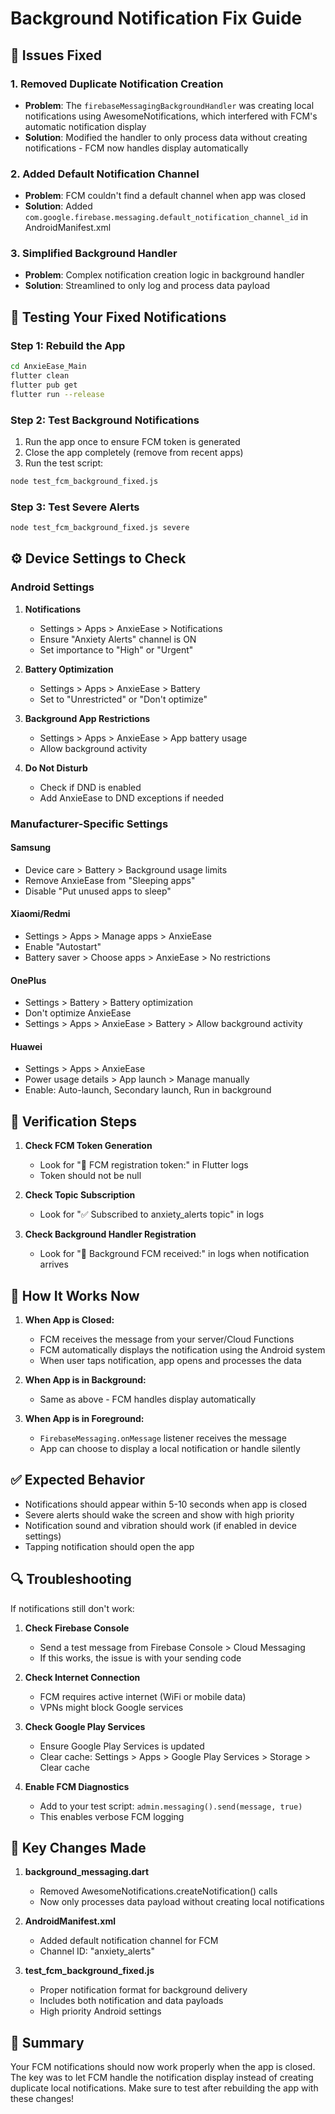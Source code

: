 # Background Notification Fix Guide

## 🔧 Issues Fixed

### 1. **Removed Duplicate Notification Creation**

- **Problem**: The `firebaseMessagingBackgroundHandler` was creating local notifications using AwesomeNotifications, which interfered with FCM's automatic notification display
- **Solution**: Modified the handler to only process data without creating notifications - FCM now handles display automatically

### 2. **Added Default Notification Channel**

- **Problem**: FCM couldn't find a default channel when app was closed
- **Solution**: Added `com.google.firebase.messaging.default_notification_channel_id` in AndroidManifest.xml

### 3. **Simplified Background Handler**

- **Problem**: Complex notification creation logic in background handler
- **Solution**: Streamlined to only log and process data payload

## 📱 Testing Your Fixed Notifications

### Step 1: Rebuild the App

```bash
cd AnxieEase_Main
flutter clean
flutter pub get
flutter run --release
```

### Step 2: Test Background Notifications

1. Run the app once to ensure FCM token is generated
2. Close the app completely (remove from recent apps)
3. Run the test script:

```bash
node test_fcm_background_fixed.js
```

### Step 3: Test Severe Alerts

```bash
node test_fcm_background_fixed.js severe
```

## ⚙️ Device Settings to Check

### Android Settings

1. **Notifications**

   - Settings > Apps > AnxieEase > Notifications
   - Ensure "Anxiety Alerts" channel is ON
   - Set importance to "High" or "Urgent"

2. **Battery Optimization**

   - Settings > Apps > AnxieEase > Battery
   - Set to "Unrestricted" or "Don't optimize"

3. **Background App Restrictions**

   - Settings > Apps > AnxieEase > App battery usage
   - Allow background activity

4. **Do Not Disturb**
   - Check if DND is enabled
   - Add AnxieEase to DND exceptions if needed

### Manufacturer-Specific Settings

#### Samsung

- Device care > Battery > Background usage limits
- Remove AnxieEase from "Sleeping apps"
- Disable "Put unused apps to sleep"

#### Xiaomi/Redmi

- Settings > Apps > Manage apps > AnxieEase
- Enable "Autostart"
- Battery saver > Choose apps > AnxieEase > No restrictions

#### OnePlus

- Settings > Battery > Battery optimization
- Don't optimize AnxieEase
- Settings > Apps > AnxieEase > Battery > Allow background activity

#### Huawei

- Settings > Apps > AnxieEase
- Power usage details > App launch > Manage manually
- Enable: Auto-launch, Secondary launch, Run in background

## 🧪 Verification Steps

1. **Check FCM Token Generation**

   - Look for "🔑 FCM registration token:" in Flutter logs
   - Token should not be null

2. **Check Topic Subscription**

   - Look for "✅ Subscribed to anxiety_alerts topic" in logs

3. **Check Background Handler Registration**
   - Look for "🔔 Background FCM received:" in logs when notification arrives

## 🚀 How It Works Now

1. **When App is Closed:**

   - FCM receives the message from your server/Cloud Functions
   - FCM automatically displays the notification using the Android system
   - When user taps notification, app opens and processes the data

2. **When App is in Background:**

   - Same as above - FCM handles display automatically

3. **When App is in Foreground:**
   - `FirebaseMessaging.onMessage` listener receives the message
   - App can choose to display a local notification or handle silently

## ✅ Expected Behavior

- Notifications should appear within 5-10 seconds when app is closed
- Severe alerts should wake the screen and show with high priority
- Notification sound and vibration should work (if enabled in device settings)
- Tapping notification should open the app

## 🔍 Troubleshooting

If notifications still don't work:

1. **Check Firebase Console**

   - Send a test message from Firebase Console > Cloud Messaging
   - If this works, the issue is with your sending code

2. **Check Internet Connection**

   - FCM requires active internet (WiFi or mobile data)
   - VPNs might block Google services

3. **Check Google Play Services**

   - Ensure Google Play Services is updated
   - Clear cache: Settings > Apps > Google Play Services > Storage > Clear cache

4. **Enable FCM Diagnostics**
   - Add to your test script: `admin.messaging().send(message, true)`
   - This enables verbose FCM logging

## 📝 Key Changes Made

1. **background_messaging.dart**

   - Removed AwesomeNotifications.createNotification() calls
   - Now only processes data payload without creating local notifications

2. **AndroidManifest.xml**

   - Added default notification channel for FCM
   - Channel ID: "anxiety_alerts"

3. **test_fcm_background_fixed.js**
   - Proper notification format for background delivery
   - Includes both notification and data payloads
   - High priority Android settings

## 🎯 Summary

Your FCM notifications should now work properly when the app is closed. The key was to let FCM handle the notification display instead of creating duplicate local notifications. Make sure to test after rebuilding the app with these changes!


